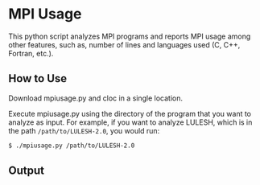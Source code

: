 # MPI Usage

This python script analyzes MPI programs and reports MPI usage among other features, such as, number of lines and languages used (C, C++, Fortran, etc.).

## How to Use

Download mpiusage.py and cloc in a single location.

Execute mpiusage.py using the directory of the program that you want to analyze as input. For example, if you want to analyze LULESH, which is in the path `/path/to/LULESH-2.0`, you would run:

```sh
$ ./mpiusage.py /path/to/LULESH-2.0
```

## Output
